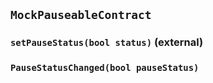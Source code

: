 ## `MockPauseableContract`






### `setPauseStatus(bool status)` (external)






### `PauseStatusChanged(bool pauseStatus)`





